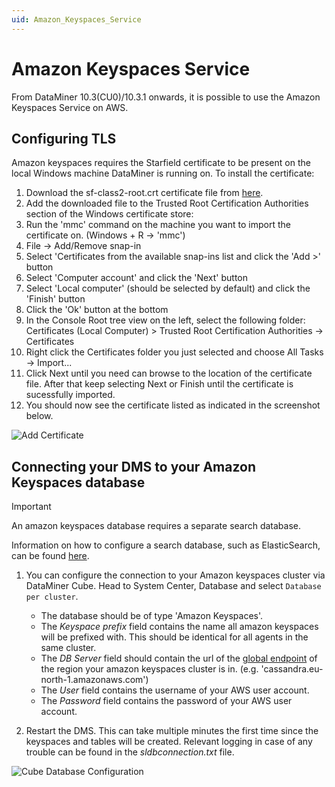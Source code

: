 ```yaml
---
uid: Amazon_Keyspaces_Service
---
```


# Amazon Keyspaces Service

From DataMiner 10.3(CU0)/10.3.1 onwards, it is possible to use the Amazon Keyspaces Service on AWS.

## Configuring TLS

Amazon keyspaces requires the Starfield certificate to be present on the local Windows machine DataMiner is running on.
To install the certificate:

1. Download the sf-class2-root.crt certificate file from [here](https://certs.secureserver.net/repository/sf-class2-root.crt).
1. Add the downloaded file to the Trusted Root Certification Authorities section of the Windows certificate store:
1. Run the 'mmc' command on the machine you want to import the certificate on. (Windows + R -> 'mmc')
1. File -> Add/Remove snap-in
1. Select 'Certificates from the available snap-ins list and click the 'Add >' button
1. Select 'Computer account' and click the 'Next' button
1. Select 'Local computer' (should be selected by default) and click the 'Finish' button
1. Click the 'Ok' button at the bottom
1. In the Console Root tree view on the left, select the following folder: Certificates (Local Computer) > Trusted Root Certification Authorities -> Certificates
1. Right click the Certificates folder you just selected and choose All Tasks -> Import...
1. Click Next until you need can browse to the location of the certificate file. After that keep selecting Next or Finish until the certificate is sucessfully imported.
1. You should now see the certificate listed as indicated in the screenshot below.
   
![Add Certificate](~/user-guide/images/aks_add_certificate.png)

## Connecting your DMS to your Amazon Keyspaces database

> [!IMPORTANT]
> An amazon keyspaces database requires a separate search database.
>
> Information on how to configure a search database, such as ElasticSearch, can be found [here](xref:Elasticsearch_database).

1. You can configure the connection to your Amazon keyspaces cluster via DataMiner Cube. Head to System Center, Database and select `Database per cluster`.
    - The database should be of type 'Amazon Keyspaces'.
    - The *Keyspace prefix* field contains the name all amazon keyspaces will be prefixed with. This should be identical for all agents in the same cluster.
    - The *DB Server* field should contain the url of the [global endpoint](https://docs.aws.amazon.com/keyspaces/latest/devguide/programmatic.endpoints.html) of the region your amazon keyspaces cluster is in. (e.g. 'cassandra.eu-north-1.amazonaws.com')
    - The *User* field contains the username of your AWS user account.
    - The *Password* field contains the password of your AWS user account.
    
1. Restart the DMS. This can take multiple minutes the first time since the keyspaces and tables will be created. Relevant logging in case of any trouble can be found in the *sldbconnection.txt* file.

![Cube Database Configuration](~/user-guide/images/aks_cube_config.png)


